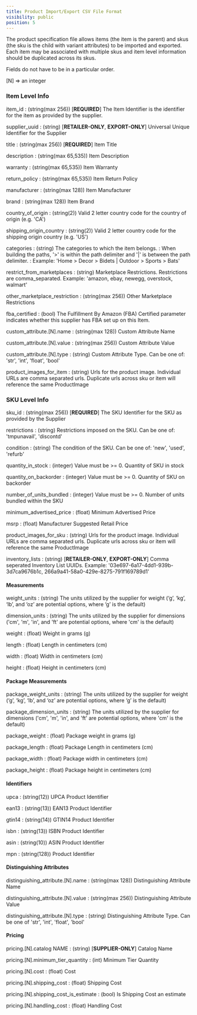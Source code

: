 ```yaml
---
title: Product Import/Export CSV File Format
visibility: public
position: 5
---
```

The product specification file allows items (the item is the parent) and skus (the sku is the child with variant attributes) to be imported and exported.  Each item may be associated with multiple skus and item level information should be duplicated across its skus.

Fields do not have to be in a particular order.

[N] => an integer

### Item Level Info

item_id
: (string(max 256))  [**REQUIRED**] The Item Identifier is the identifier for the item as provided by the supplier.

supplier_uuid
: (string) [**RETAILER-ONLY**, **EXPORT-ONLY**] Universal Unique Identifier for the Supplier

title
: (string(max 256)) [**REQUIRED**] Item Title

description
: (string(max 65,535)) Item Description

warranty
: (string(max 65,535)) Item Warranty

return_policy
: (string(max 65,535)) Item Return Policy

manufacturer
: (string(max 128)) Item Manufacturer

brand
: (string(max 128)) Item Brand

country_of_origin
: (string(2)) Valid 2 letter country code for the country of origin (e.g. 'CA')

shipping_origin_country
: (string(2)) Valid 2 letter country code for the shipping origin country (e.g. 'US')

categories
: (string) The categories to which the item belongs.
: When building the paths, '>' is within the path delimiter and '\|' is between the path delimiter.
: Example: 'Home > Decor > Bidets \| Outdoor > Sports > Bats'

restrict_from_marketplaces
: (string) Marketplace Restrictions.  Restrictions are comma_separated.  Example: 'amazon, ebay, newegg, overstock, walmart'

other_marketplace_restriction
: (string(max 256)) Other Marketplace Restrictions

fba_certified
: (bool) The Fulfillment By Amazon (FBA) Certified parameter indicates whether this supplier has FBA set up on this Item.

custom_attribute.[N].name
: (string(max 128)) Custom Attribute Name

custom_attribute.[N].value
: (string(max 256)) Custom Attribute Value

custom_attribute.[N].type
: (string) Custom Attribute Type.  Can be one of: 'str', 'int', 'float', 'bool'

product_images_for_item
: (string) Urls for the product image.  Individual URLs are comma separated urls. Duplicate urls across sku or item will reference the same ProductImage

### SKU Level Info

sku_id
: (string(max 256)) [**REQUIRED**] The SKU Identifier for the SKU as provided by the Supplier

restrictions
: (string) Restrictions imposed on the SKU.  Can be one of: 'tmpunavail', 'discontd'

condition
: (string) The condition of the SKU.  Can be one of: 'new', 'used', 'refurb'

quantity_in_stock
: (integer) Value must be >= 0.  Quantity of SKU in stock

quantity_on_backorder
: (integer) Value must be >= 0. Quantity of SKU on backorder

number_of_units_bundled
: (integer) Value must be >= 0. Number of units bundled within the SKU

minimum_advertised_price
: (float) Minimum Advertised Price

msrp
: (float) Manufacturer Suggested Retail Price

product_images_for_sku
: (string) Urls for the product image.  Individual URLs are comma separated urls. Duplicate urls across sku or item will reference the same ProductImage

inventory_lists
: (string) [**RETAILER-ONLY**, **EXPORT-ONLY**] Comma seperated Inventory List UUIDs.  Example: '03e697-6a17-4dd1-939b-3d7ca9676b1c, 266a9a41-58a0-429e-8275-791f169789d1'


#### Measurements

weight_units
: (string) The units utilized by the supplier for weight (‘g’, ‘kg’, ‘lb’, and ‘oz’ are potential options, where ‘g’ is the default)

dimension_units
: (string) The units utilized by the supplier for dimensions ('cm', 'm', 'in', and 'ft' are potential options, where 'cm' is the default)

weight
: (float) Weight in grams (g)

length
: (float) Length in centimeters (cm)

width
: (float) Width in centimeters (cm)

height
: (float) Height in centimeters (cm)

#### Package Measurements

package_weight_units
: (string) The units utilized by the supplier for weight (‘g’, ‘kg’, ‘lb’, and ‘oz’ are potential options, where ‘g’ is the default)

package_dimension_units
: (string) The units utilized by the supplier for dimensions ('cm', 'm', 'in', and 'ft' are potential options, where 'cm' is the default)

package_weight
: (float) Package weight in grams (g)

package_length
: (float) Package Length in centimeters (cm)

package_width
: (float) Package width in centimeters (cm)

package_height
: (float) Package height in centimeters (cm)

#### Identifiers

upca
: (string(12)) UPCA Product Identifier

ean13
: (string(13)) EAN13 Product Identifier

gtin14
: (string(14)) GTIN14 Product Identifier

isbn
: (string(13)) ISBN Product Identifier

asin
: (string(10)) ASIN Product Identifier

mpn
: (string(128)) Product Identifier

#### Distinguishing Attributes

distinguishing_attribute.[N].name
: (string(max 128)) Distinguishing Attribute Name

distinguishing_attribute.[N].value
: (string(max 256)) Distinguishing Attribute Value

distinguishing_attribute.[N].type
: (string) Distinguishing Attribute Type.  Can be one of 'str', 'int', 'float', 'bool'

#### Pricing

pricing.[N].catalog NAME
: (string) [**SUPPLIER-ONLY**] Catalog Name

pricing.[N].minimum_tier_quantity
: (int) Minimum Tier Quantity

pricing.[N].cost
: (float) Cost

pricing.[N].shipping_cost
: (float) Shipping Cost

pricing.[N].shipping_cost_is_estimate
: (bool) Is Shipping Cost an estimate

pricing.[N].handling_cost
: (float) Handling Cost

